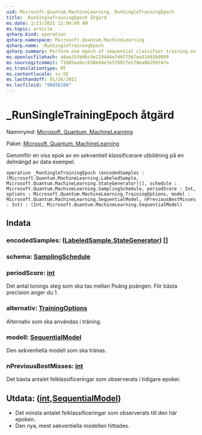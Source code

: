 ```yaml
---
uid: Microsoft.Quantum.MachineLearning._RunSingleTrainingEpoch
title: _RunSingleTrainingEpoch åtgärd
ms.date: 1/23/2021 12:00:00 AM
ms.topic: article
qsharp.kind: operation
qsharp.namespace: Microsoft.Quantum.MachineLearning
qsharp.name: _RunSingleTrainingEpoch
qsharp.summary: Perform one epoch of sequential classifier training on a subset of data samples.
ms.openlocfilehash: a8ae35fdd6c4e219444e7d6f7587ea31603b9999
ms.sourcegitcommit: 71605ea9cc630e84e7ef29027e1f0ea06299747e
ms.translationtype: MT
ms.contentlocale: sv-SE
ms.lasthandoff: 01/26/2021
ms.locfileid: "98856190"
---
```

# <a name="_runsingletrainingepoch-operation"></a>_RunSingleTrainingEpoch åtgärd

Namnrymd: [Microsoft. Quantum. MachineLearning](xref:Microsoft.Quantum.MachineLearning)

Paket: [Microsoft. Quantum. MachineLearning](https://nuget.org/packages/Microsoft.Quantum.MachineLearning)


Genomför en viss epok av en sekventiell klassificerare utbildning på en delmängd av data exempel.

```qsharp
operation _RunSingleTrainingEpoch (encodedSamples : (Microsoft.Quantum.MachineLearning.LabeledSample, Microsoft.Quantum.MachineLearning.StateGenerator)[], schedule : Microsoft.Quantum.MachineLearning.SamplingSchedule, periodScore : Int, options : Microsoft.Quantum.MachineLearning.TrainingOptions, model : Microsoft.Quantum.MachineLearning.SequentialModel, nPreviousBestMisses : Int) : (Int, Microsoft.Quantum.MachineLearning.SequentialModel)
```


## <a name="input"></a>Indata

### <a name="encodedsamples--labeledsamplestategenerator"></a>encodedSamples: ([LabeledSample](xref:Microsoft.Quantum.MachineLearning.LabeledSample),[StateGenerator](xref:Microsoft.Quantum.MachineLearning.StateGenerator)) []




### <a name="schedule--samplingschedule"></a>schema: [SamplingSchedule](xref:Microsoft.Quantum.MachineLearning.SamplingSchedule)




### <a name="periodscore--int"></a>periodScore: [int](xref:microsoft.quantum.lang-ref.int)

Det antal tonings steg som ska tas mellan Poäng poängen.
För bästa precision anger du 1.


### <a name="options--trainingoptions"></a>alternativ: [TrainingOptions](xref:Microsoft.Quantum.MachineLearning.TrainingOptions)

Alternativ som ska användas i träning.


### <a name="model--sequentialmodel"></a>modell: [SequentialModel](xref:Microsoft.Quantum.MachineLearning.SequentialModel)

Den sekventiella modell som ska tränas.


### <a name="npreviousbestmisses--int"></a>nPreviousBestMisses: [int](xref:microsoft.quantum.lang-ref.int)

Det bästa antalet felklassificeringar som observerats i tidigare epoker.



## <a name="output--intsequentialmodel"></a>Utdata: ([int](xref:microsoft.quantum.lang-ref.int),[SequentialModel](xref:Microsoft.Quantum.MachineLearning.SequentialModel))

- Det minsta antalet felklassificeringar som observerats till den här epoken.
- Den nya, mest sekventiella modellen hittades.